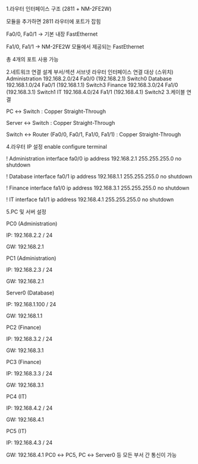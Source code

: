 1.라우터 인터페이스 구조 (2811 + NM-2FE2W)

모듈을 추가하면 2811 라우터에 포트가 잡힘

Fa0/0, Fa0/1 → 기본 내장 FastEthernet

Fa1/0, Fa1/1 → NM-2FE2W 모듈에서 제공되는 FastEthernet

총 4개의 포트 사용 가능

2️.네트워크 연결 설계
부서/섹션	서브넷	라우터 인터페이스	연결 대상 (스위치)
Administration	192.168.2.0/24	Fa0/0 (192.168.2.1)	Switch0
Database	192.168.1.0/24	Fa0/1 (192.168.1.1)	Switch3
Finance	192.168.3.0/24	Fa1/0 (192.168.3.1)	Switch1
IT	192.168.4.0/24	Fa1/1 (192.168.4.1)	Switch2
3️.케이블 연결

PC ↔ Switch : Copper Straight-Through

Server ↔ Switch : Copper Straight-Through

Switch ↔ Router (Fa0/0, Fa0/1, Fa1/0, Fa1/1) : Copper Straight-Through

4️.라우터 IP 설정
enable
configure terminal

! Administration
interface fa0/0
 ip address 192.168.2.1 255.255.255.0
 no shutdown

! Database
interface fa0/1
 ip address 192.168.1.1 255.255.255.0
 no shutdown

! Finance
interface fa1/0
 ip address 192.168.3.1 255.255.255.0
 no shutdown

! IT
interface fa1/1
 ip address 192.168.4.1 255.255.255.0
 no shutdown

5️.PC 및 서버 설정 

PC0 (Administration)

IP: 192.168.2.2 / 24

GW: 192.168.2.1

PC1 (Administration)

IP: 192.168.2.3 / 24

GW: 192.168.2.1

Server0 (Database)

IP: 192.168.1.100 / 24

GW: 192.168.1.1

PC2 (Finance)

IP: 192.168.3.2 / 24

GW: 192.168.3.1

PC3 (Finance)

IP: 192.168.3.3 / 24

GW: 192.168.3.1

PC4 (IT)

IP: 192.168.4.2 / 24

GW: 192.168.4.1

PC5 (IT)

IP: 192.168.4.3 / 24

GW: 192.168.4.1
PC0 ↔ PC5, PC ↔ Server0 등 모든 부서 간 통신이 가능
